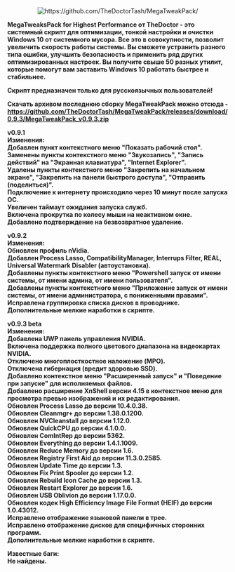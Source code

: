 <center><img src="https://avatars.githubusercontent.com/u/83050680?s=400&amp;u=1f5ad02db2136ad7f69ca1b7cf0f990cb9e9dd26&amp;v=4" alt="https://github.com/TheDoctorTash/MegaTweakPack/"></center>

<b>MegaTweaksPack for Highest Performance от TheDoctor - это системный скрипт для оптимизации, тонкой настройки и очистки Windows 10 от системного мусора. Все это в совокупности, позволит увеличить скорость работы системы. Вы сможете устранить разного типа ошибки, улучшить безопасность и применить ряд других оптимизированных настроек. Вы получите свыше 50 разных утилит, которые помогут вам заставить Windows 10 работать быстрее и стабильнее.<br>

Скрипт предназначен только для русскоязычных пользователей!<br>

Скачать архивом последнюю сборку MegaTweakPack можно отсюда - https://github.com/TheDoctorTash/MegaTweakPack/releases/download/0.9.3/MegaTweakPack_v0.9.3.zip

v0.9.1<br>
Изменения:<br>
Добавлен пункт контекстного меню "Показать рабочий стол".<br>
Заменены пункты контекстного меню "Звукозапись", "Запись действий" на "Экранная клавиатура", "Internet Explorer".<br>
Удалены пункты контекстного меню "Закрепить на начальном экране", "Закрепить на панели быстрого доступа", "Отправить (поделиться)".<br>
Подключение к интернету происходило через 10 минут после запуска ОС.<br>
Увеличен таймаут ожидания запуска служб.<br>
Включена прокрутка по колесу мыши на неактивном окне.<br>
Добавлено подтверждение на безвозвратное удаление.<br>

v0.9.2<br>
Изменения:<br>
Обновлен профиль nVidia.<br>
Добавлен Process Lasso, CompatibilityManager, Interrups Filter, REAL, Universal Watermark Disabler (автоустановка).<br>
Добавлены пункты контекстного меню "Powershell запуск от имени системы, от имени админа, от имени пользователя".<br>
Добавлены пункты контекстного меню "Приложение запуск от имени системы, от имени администратора, с пониженными правами".<br>
Исправлена группировка списка дисков в проводнике.<br>
Дополнительные мелкие наработки в скрипте.<br>

v0.9.3 beta<br>
Изменения:<br>
Добавлена UWP панель управления NVIDIA.<br>
Включена поддержка полного цветового диапазона на видеокартах NVIDIA.<br>
Отключено многоплосткостное наложение (MPO).<br>
Отключена гибернация (вредит здоровью SSD).<br>
Добавлено контекстное меню "Расширенный запуск" и "Поведение при запуске" для исполняемых файлов.<br>
Добавлено расширение XnShell версии 4.15 в контекстное меню для просмотра превью изображений и их редактирования.<br>
Обновлен Process Lasso до версии 10.4.0.38.<br>
Обновлен Cleanmgr+ до версии 1.38.0.1200.<br>
Обновлен NVCleanstall до версии 1.12.0.<br>
Обновлен QuickCPU до версии 4.1.0.0.<br>
Обновлен ComIntRep до версии 5362.<br>
Обновлен Everything до версии 1.4.1.1009.<br>
Обновлен Reduce Memory до версии 1.6.<br>
Обновлен Registry First Aid до версии 11.3.0.2585.<br>
Обновлен Update Time до версии 1.3.<br>
Обновлен Fix Print Spooler до версии 1.2.<br>
Обновлен Rebuild Icon Cache до версии 1.3.<br>
Обновлен Restart Explorer до версии 1.6.<br>
Обновлен USB Oblivion до версии 1.17.0.0.<br>
Обновлен кодек High Efficiency Image File Format (HEIF) до версии 1.0.43012.<br>
Исправлено отображение языковой панели в трее.<br>
Исправлено отображение дисков для специфичных сторонних программ.<br>
Дополнительные мелкие наработки в скрипте.<br>

Известные баги:<br>
Не найдены.</b>
